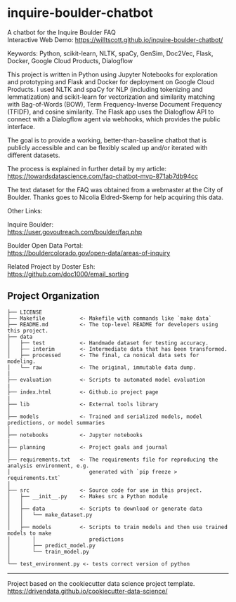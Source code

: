 inquire-boulder-chatbot
==============================
A chatbot for the Inquire Boulder FAQ<br>
Interactive Web Demo: https://willtscott.github.io/inquire-boulder-chatbot/

Keywords: Python, scikit-learn, NLTK, spaCy, GenSim, Doc2Vec, Flask, Docker, Google Cloud Products, Dialogflow

This project is written in Python using Jupyter Notebooks for exploration and prototyping and Flask and Docker for deployment on Google Cloud Products. I used NLTK and spaCy for NLP (including tokenizing and lemmatization) and scikit-learn for vectorization and similarity matching with Bag-of-Words (BOW), Term Frequency-Inverse Document Frequency (TFIDF), and cosine similarity. The Flask app uses the Dialogflow API to connect with a Dialogflow agent via webhooks, which provides the public interface.

The goal is to provide a working, better-than-baseline chatbot that is publicly accessible and can be flexibly scaled up and/or iterated with different datasets.

The process is explained in further detail by my article:
https://towardsdatascience.com/faq-chatbot-mvp-871ab7db94cc

The text dataset for the FAQ was obtained from a webmaster at the City of Boulder. Thanks goes to Nicolia Eldred-Skemp for help acquiring this data. 

Other Links:<br>

Inquire Boulder:<br>
https://user.govoutreach.com/boulder/faq.php

Boulder Open Data Portal:<br>
https://bouldercolorado.gov/open-data/areas-of-inquiry

Related Project by Doster Esh:<br>
https://github.com/doc1000/email_sorting


Project Organization
------------

    ├── LICENSE
    ├── Makefile           <- Makefile with commands like `make data`
    ├── README.md          <- The top-level README for developers using this project.
    ├── data
    │   ├── test           <- Handmade dataset for testing accuracy.
    │   ├── interim        <- Intermediate data that has been transformed.
    │   ├── processed      <- The final, ca nonical data sets for modeling.
    │   └── raw            <- The original, immutable data dump.
    |
    ├── evaluation         <- Scripts to automated model evaluation
    |
    ├── index.html         <- Github.io project page 
    |
    ├── lib                <- External tools library
    │
    ├── models             <- Trained and serialized models, model predictions, or model summaries
    │
    ├── notebooks          <- Jupyter notebooks
    |   
    ├── planning           <- Project goals and journal
    │
    ├── requirements.txt   <- The requirements file for reproducing the analysis environment, e.g.
    │                         generated with `pip freeze > requirements.txt`
    │
    ├── src                <- Source code for use in this project.
    │   ├── __init__.py    <- Makes src a Python module
    │   │
    │   ├── data           <- Scripts to download or generate data
    │   │   └── make_dataset.py
    │   │
    │   ├── models         <- Scripts to train models and then use trained models to make
    │       │                 predictions
    │       ├── predict_model.py
    │       └── train_model.py
    │
    └── test_environment.py <- tests correct version of python

--------

Project based on the cookiecutter data science project template.
https://drivendata.github.io/cookiecutter-data-science/
